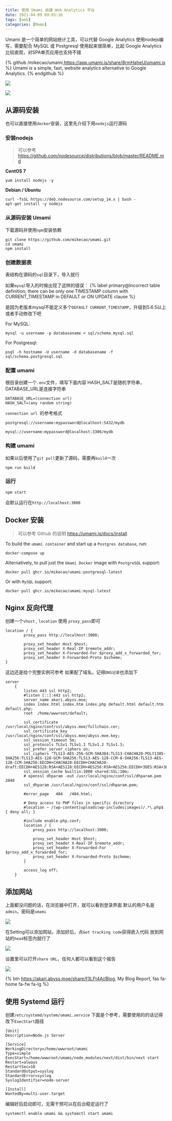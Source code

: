 ```yaml
---
title: 使用 Umami 自建 Web Analytics 平台
date: 2021-04-09 09:03:16
tags: [web]
categories: [Memo]
---
```


Umami 是一个简单的网站统计工具，可以代替 Google Analytics
使用nodejs编写，需要配合 MySQL 或 Postgresql
使用起来很简单，比起 Google Analytics 比较直观，对SPA单页应用也支持不错

{% github /mikecao/umami,https://app.umami.is/share/8rmHaheU/umami.is  %}
Umami is a simple, fast, website analytics alternative to Google Analytics.
{% endgithub %}

![](https://ae01.alicdn.com/kf/U5040576c840f408fa33e057ddbf6b640L.jpg)

![](https://ae01.alicdn.com/kf/U741aa8a3aa5c4e16af007ba39c685192f.jpg)


## 从源码安装

也可以直接使用`docker`安装，这里先介绍下用`nodejs`运行源码

### 安装nodejs

> 可以参考
> https://github.com/nodesource/distributions/blob/master/README.md

**CentOS 7**
```shell
yum install nodejs -y
```

**Debian / Ubuntu**
```shell
curl -fsSL https://deb.nodesource.com/setup_14.x | bash -
apt-get install -y nodejs
```


### 从源码安装 Umami

下载源码并使用`npm`安装依赖

```shell
git clone https://github.com/mikecao/umami.git
cd umami
npm install
```

### 创建数据表

表结构在源码的`sql`目录下，导入就行


如果`mysql`导入的时候出现了这样的错误：
 {% label primary@Incorrect table definition; there can be only one TIMESTAMP column with CURRENT_TIMESTAMP in DEFAULT or ON UPDATE clause %}

是因为老版本mysql不能定义多个`DEFAULT CURRENT_TIMESTAMP`，升级到5.6.5以上或者手动修改下吧


For MySQL:
```shell
mysql -u username -p databasename < sql/schema.mysql.sql
```


For Postgresql:
```shell
psql -h hostname -U username -d databasename -f sql/schema.postgresql.sql
```

### 配置 umami
根目录创建一个`.env`文件，填写下面内容
HASH_SALT是随机字符串，DATABASE_URL是连接字符串

```text
DATABASE_URL=(connection url)
HASH_SALT=(any random string)
```

`connection url `的参考格式

```text
postgresql://username:mypassword@localhost:5432/mydb

mysql://username:mypassword@localhost:3306/mydb
```

### 构建 umami

如果以后使用了`git pull`更新了源码，需要再`build`一次

```
npm run build
```

### 运行
```text
npm start
```

会默认运行在`http://localhost:3000`

## Docker 安装

> 可以参考 Github 的说明
> https://umami.is/docs/install

To build the `umami container` and start up a `Postgres database`, run:
```shell
docker-compose up
```

Alternatively, to pull just the `Umami Docker` image with `PostgreSQL` support:
```shell
docker pull ghcr.io/mikecao/umami:postgresql-latest
```

Or with `MySQL` support:
```shell
docker pull ghcr.io/mikecao/umami:mysql-latest
```

## Nginx 反向代理

创建一个`vhost` , `location` 使用 `proxy_pass`即可

```text
location / {
  	    proxy_pass http://localhost:3000;

   	    proxy_set_header Host $host;
   	    proxy_set_header X-Real-IP $remote_addr;
   	    proxy_set_header X-Forwarded-For $proxy_add_x_forwarded_for;
 	    proxy_set_header X-Forwarded-Proto $scheme;
}

```

这边还是给个完整实例可参考
如果配了域名，记得`DNS记录`也添加下

```text
server
    {
        listen 443 ssl http2;
        #listen [::]:443 ssl http2;
        server_name akari.abyss.moe;
        index index.html index.htm index.php default.html default.htm default.php;
        root  /home/wwwroot/default;

        ssl_certificate /usr/local/nginx/conf/ssl/abyss.moe/fullchain.cer;
        ssl_certificate_key /usr/local/nginx/conf/ssl/abyss.moe/abyss.moe.key;
        ssl_session_timeout 5m;
        ssl_protocols TLSv1 TLSv1.1 TLSv1.2 TLSv1.3;
        ssl_prefer_server_ciphers on;
        ssl_ciphers "TLS13-AES-256-GCM-SHA384:TLS13-CHACHA20-POLY1305-SHA256:TLS13-AES-128-GCM-SHA256:TLS13-AES-128-CCM-8-SHA256:TLS13-AES-128-CCM-SHA256:EECDH+CHACHA20:EECDH+CHACHA20-draft:EECDH+AES128:RSA+AES128:EECDH+AES256:RSA+AES256:EECDH+3DES:RSA+3DES:!MD5";
        ssl_session_cache builtin:1000 shared:SSL:10m;
        # openssl dhparam -out /usr/local/nginx/conf/ssl/dhparam.pem 2048
        ssl_dhparam /usr/local/nginx/conf/ssl/dhparam.pem;

        #error_page   404   /404.html;

        # Deny access to PHP files in specific directory
        #location ~ /(wp-content|uploads|wp-includes|images)/.*\.php$ { deny all; }

        #include enable-php.conf;
	    location / {
            proxy_pass http://localhost:3000;
    
            proxy_set_header Host $host;
            proxy_set_header X-Real-IP $remote_addr;
            proxy_set_header X-Forwarded-For $proxy_add_x_forwarded_for;
            proxy_set_header X-Forwarded-Proto $scheme;
        }

        access_log off;
    }

```

## 添加网站

上面都没问题的话，在浏览器中打开，就可以看到登录界面
默认的用户名是`admin`，密码是`umami`

![](https://ae01.alicdn.com/kf/Ubd02ba1d99bb4578a76c0e4ec2bc570cX.jpg)

在Setting可以添加网站，添加好后，点`Get tracking code`获得嵌入代码
放到网站的`head`标签内就行了

![](https://ae01.alicdn.com/kf/U3aa67d1eaca74e2bb7f78ced389eae8dg.jpg)

设置里可以打开`share URL`，任何人都可以看到这个报告

![](https://ae01.alicdn.com/kf/U9f0987f77ba34164806a5e282774da7fw.jpg)

{% btn https://akari.abyss.moe/share/f3LFt4Aj/Blog, My Blog Report, fas fa-home fa-fw fa-lg %}


## 使用 Systemd 运行

创建`/etc/systemd/system/umami.service`
下面是个参考，需要使用的的话记得改下`ExecStart`路径

```text
[Unit]
Description=Node.js Server

[Service]
WorkingDirectory=/home/wwwroot/umami
Type=simple
ExecStart=/home/wwwroot/umami/node_modules/next/dist/bin/next start
Restart=always
RestartSec=10
StandardOutput=syslog
StandardError=syslog
SyslogIdentifier=node-server

[Install]
WantedBy=multi-user.target
```

编辑好后启动即可，无需干预可以在后台稳定运行了

```shell
systemctl enable umami && systemctl start umami
```